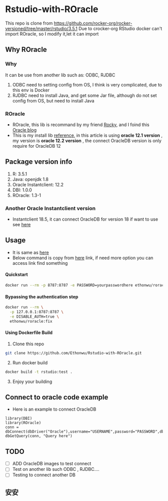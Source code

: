 # Rstudio-with-ROracle
This repo is clone from https://github.com/rocker-org/rocker-versioned/tree/master/rstudio/3.5.1
Due to crocker-org RStudio docker can't import ROracle, so I modify it,let it can import 
## Why ROracle 
### Why
It can be use from another lib such as: ODBC, RJDBC 
1. ODBC need to setting config from OS, I think is very complicated, due to this env is Docker
2. RJDBC need to install Java, and get some Jar file, although do not set config from OS, but need to install Java
### ROracle
* ROracle, this lib is recommand by my friend [Rocky](https://github.com/simpleplanya), and I foind this [Oracle blog](https://blogs.oracle.com/r/r-to-oracle-database-connectivity:-use-roracle-for-both-performance-and-scalability)
* This is my install lib [reference](https://thraxys.wordpress.com/2016/10/25/install-roracle-on-linux/), in this article is using **oracle 12.1 version** , my version is **oracle 12.2 version** , the connect OracleDB version is only require for OracleDB 12
## Package version info
1. R: 3.5.1
2. Java: openjdk 1.8
3. Oracle Instantclient: 12.2
4. DBI: 1.0.0
5. ROracle: 1.3-1
### Another Oracle Instantclient version
* Instantclient 18.5, it can connect OracleDB for version 18 if want to use see [here](https://github.com/Ethonwu/Rstudio-with-ROracle/tree/master/build_on_oracle18.5)
## Usage
* It is same as [here](https://github.com/rocker-org/rocker-versioned/tree/master/rstudio/3.5.1)
* Below command is copy from [here](https://github.com/rocker-org/rocker-versioned/tree/master/rstudio/3.5.1) link, if need more option you can access link find something
#### Quickstart
```sh
docker run --rm -p 8787:8787 -e PASSWORD=yourpasswordhere ethonwu/roracle:fix
```
#### Bypassing the authentication step
```sh
docker run --rm \
  -p 127.0.0.1:8787:8787 \
  -e DISABLE_AUTH=true \
  ethonwu/roracle:fix
```
#### Using Dockerfile Build
1. Clone this repo
```sh
git clone https://github.com/Ethonwu/Rstudio-with-ROracle.git
```
2. Run docker build
```sh
docker build -t rstudio:test .
```
3. Enjoy your building 
## Connect to oracle code example
* Here is an example to connect OracleDB 
```
library(DBI)
library(ROracle)
conn = dbConnect(dbDriver("Oracle"),username="USERNAME",password="PASSWORD",dbname="IP:PORT/DBNAME")
dbGetQuery(conn, "Query here")
```
## TODO
* [ ] ADD OracleDB images to test connect 
* [ ] Test on another lib such ODBC , RJDBC....
* [ ] Testing to connect another DB

## 安安
